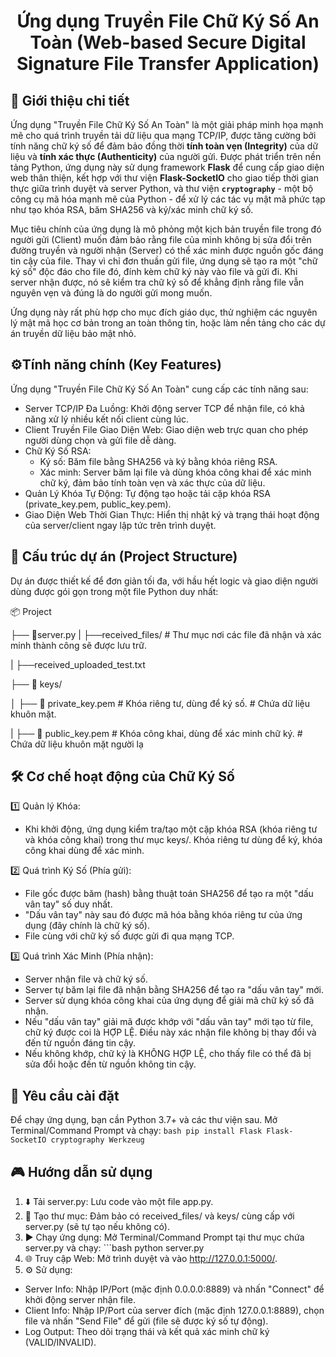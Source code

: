 <h1 align="center">Ứng dụng Truyền File Chữ Ký Số An Toàn (Web-based Secure Digital Signature File Transfer Application) </h1>


##  🌟 Giới thiệu chi tiết 

Ứng dụng "Truyền File Chữ Ký Số An Toàn" là một giải pháp minh họa mạnh mẽ cho quá trình truyền tải dữ liệu qua mạng TCP/IP, được tăng cường bởi tính năng chữ ký số để đảm bảo đồng thời **tính toàn vẹn (Integrity)** của dữ liệu và **tính xác thực (Authenticity)** của người gửi. Được phát triển trên nền tảng Python, ứng dụng này sử dụng framework **Flask** để cung cấp giao diện web thân thiện, kết hợp với thư viện **Flask-SocketIO** cho giao tiếp thời gian thực giữa trình duyệt và server Python, và thư viện **`cryptography`** - một bộ công cụ mã hóa mạnh mẽ của Python - để xử lý các tác vụ mật mã phức tạp như tạo khóa RSA, băm SHA256 và ký/xác minh chữ ký số.

Mục tiêu chính của ứng dụng là mô phỏng một kịch bản truyền file trong đó người gửi (Client) muốn đảm bảo rằng file của mình không bị sửa đổi trên đường truyền và người nhận (Server) có thể xác minh được nguồn gốc đáng tin cậy của file. Thay vì chỉ đơn thuần gửi file, ứng dụng sẽ tạo ra một "chữ ký số" độc đáo cho file đó, đính kèm chữ ký này vào file và gửi đi. Khi server nhận được, nó sẽ kiểm tra chữ ký số để khẳng định rằng file vẫn nguyên vẹn và đúng là do người gửi mong muốn.

Ứng dụng này rất phù hợp cho mục đích giáo dục, thử nghiệm các nguyên lý mật mã học cơ bản trong an toàn thông tin, hoặc làm nền tảng cho các dự án truyền dữ liệu bảo mật nhỏ.


## ⚙️Tính năng chính (Key Features)

Ứng dụng "Truyền File Chữ Ký Số An Toàn" cung cấp các tính năng sau:
- Server TCP/IP Đa Luồng: Khởi động server TCP để nhận file, có khả năng xử lý nhiều kết nối client cùng lúc.
- Client Truyền File Giao Diện Web: Giao diện web trực quan cho phép người dùng chọn và gửi file dễ dàng.
- Chữ Ký Số RSA:
    - Ký số: Băm file bằng SHA256 và ký bằng khóa riêng RSA.
    - Xác minh: Server băm lại file và dùng khóa công khai để xác minh chữ ký, đảm bảo tính toàn vẹn và xác thực của dữ liệu.
- Quản Lý Khóa Tự Động: Tự động tạo hoặc tải cặp khóa RSA (private_key.pem, public_key.pem).
- Giao Diện Web Thời Gian Thực: Hiển thị nhật ký và trạng thái hoạt động của server/client ngay lập tức trên trình duyệt.

##  📂 Cấu trúc dự án (Project Structure)

Dự án được thiết kế để đơn giản tối đa, với hầu hết logic và giao diện người dùng được gói gọn trong một file Python duy nhất:

📦 Project

├── 📂server.py
| 
├──received_files/      # Thư mục nơi các file đã nhận và xác minh thành công sẽ được lưu trữ.

| ├──received_uploaded_test.txt     

├── 📂 keys/  

│    ├── 📂 private_key.pem  # Khóa riêng tư, dùng để ký số.     # Chứa dữ liệu khuôn mặt.

|    ├── 📂 public_key.pem   # Khóa công khai, dùng để xác minh chữ ký.      # Chứa dữ liệu khuôn mặt người lạ

## 🛠️ Cơ chế hoạt động của Chữ Ký Số 

1️⃣ Quản lý Khóa:

- Khi khởi động, ứng dụng kiểm tra/tạo một cặp khóa RSA (khóa riêng tư và khóa công khai) trong thư mục keys/. Khóa riêng tư dùng để ký, khóa công khai dùng để xác minh.

2️⃣ Quá trình Ký Số (Phía gửi):

- File gốc được băm (hash) bằng thuật toán SHA256 để tạo ra một "dấu vân tay" số duy nhất.
- "Dấu vân tay" này sau đó được mã hóa bằng khóa riêng tư của ứng dụng (đây chính là chữ ký số).
- File cùng với chữ ký số được gửi đi qua mạng TCP.

3️⃣ Quá trình Xác Minh (Phía nhận):

- Server nhận file và chữ ký số.
- Server tự băm lại file đã nhận bằng SHA256 để tạo ra "dấu vân tay" mới.
- Server sử dụng khóa công khai của ứng dụng để giải mã chữ ký số đã nhận.
- Nếu "dấu vân tay" giải mã được khớp với "dấu vân tay" mới tạo từ file, chữ ký được coi là HỢP LỆ. Điều này xác nhận file không bị thay đổi và đến từ nguồn đáng tin cậy.
- Nếu không khớp, chữ ký là KHÔNG HỢP LỆ, cho thấy file có thể đã bị sửa đổi hoặc đến từ nguồn không tin cậy.

## 🚀 Yêu cầu cài đặt 

Để chạy ứng dụng, bạn cần Python 3.7+ và các thư viện sau. Mở Terminal/Command Prompt và chạy:
    ```bash
pip install Flask Flask-SocketIO cryptography Werkzeug
    ```

## 🎮 Hướng dẫn sử dụng 

1. ⬇️ Tải server.py: Lưu code vào một file app.py.
2. 📂 Tạo thư mục: Đảm bảo có received_files/ và keys/ cùng cấp với server.py (sẽ tự tạo nếu không có).
3. ▶️ Chạy ứng dụng: Mở Terminal/Command Prompt tại thư mục chứa server.py và chạy:
       ```bash
python server.py  
4. 🌐 Truy cập Web: Mở trình duyệt và vào http://127.0.0.1:5000/. 
5. ⚙️ Sử dụng:
- Server Info: Nhập IP/Port (mặc định 0.0.0.0:8889) và nhấn "Connect" để khởi động server nhận file.
- Client Info: Nhập IP/Port của server đích (mặc định 127.0.0.1:8889), chọn file và nhấn "Send File" để gửi (file sẽ được ký số tự động).
- Log Output: Theo dõi trạng thái và kết quả xác minh chữ ký (VALID/INVALID). 
